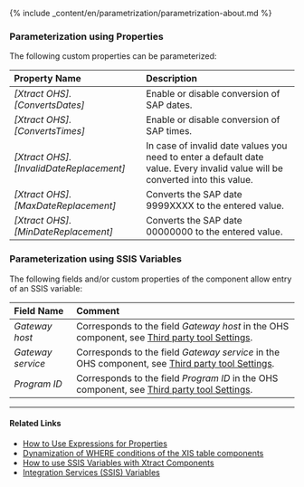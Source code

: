 
{% include _content/en/parametrization/parametrization-about.md  %}

### Parameterization using Properties
The following custom properties can be parameterized:

|Property Name|Description|
|:----|:----|
| *[Xtract OHS].[ConvertsDates]*| Enable or disable conversion of SAP dates. |
| *[Xtract OHS].[ConvertsTimes]*| Enable or disable conversion of SAP times. |
| *[Xtract OHS].[InvalidDateReplacement]*| In case of invalid date values you need to enter a default date value. Every invalid value will be converted into this value.|
| *[Xtract OHS].[MaxDateReplacement]*| Converts the SAP date 9999XXXX to the entered value. |
| *[Xtract OHS].[MinDateReplacement]*| Converts the SAP date 00000000 to the entered value.|


### Parameterization using SSIS Variables
The following fields and/or custom properties of the component allow entry of an SSIS variable:

|Field Name|Comment|
|:----|:----|
| *Gateway host* | Corresponds to the field *Gateway host* in the OHS component, see [Third party tool Settings](./settings#third-party-tool-settings). |
| *Gateway service* | Corresponds to the field *Gateway service* in the OHS component, see [Third party tool Settings](./settings#third-party-tool-settings).|
| *Program ID* | Corresponds to the field *Program ID* in the OHS component, see [Third party tool Settings](./settings#third-party-tool-settings).|

****
#### Related Links
- [How to Use Expressions for Properties](../parameterization/parameterization-prop#how-to-use-expressions-for-properties) 
- [Dynamization of WHERE conditions of the XIS table components](https://kb.theobald-software.com/xtract-is/Dynamization-of-WHERE-conditions-of-the-XIS-table-components)
- [How to use SSIS Variables with Xtract Components](../parameterization/parameterization-var) 
- [Integration Services (SSIS) Variables](https://docs.microsoft.com/en-us/sql/integration-services/integration-services-ssis-variables?view=sql-server-ver15)

